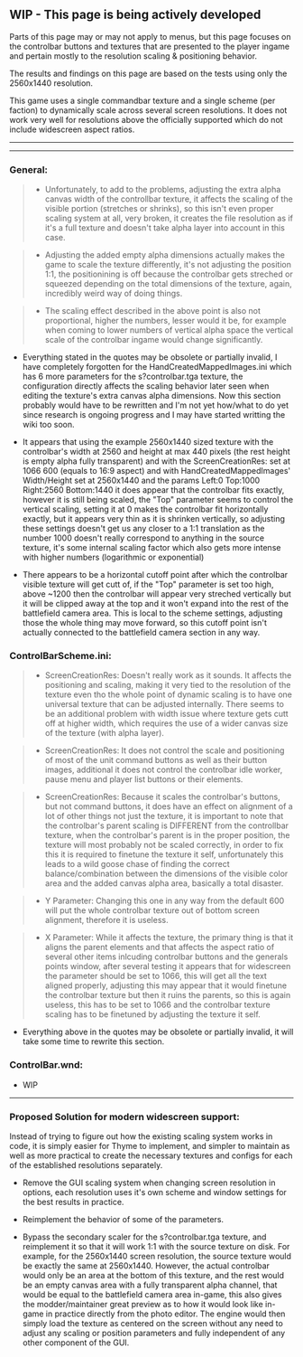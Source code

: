 ## WIP - This page is being actively developed

Parts of this page may or may not apply to menus, but this page focuses on the controlbar buttons and textures that are presented to the player ingame and pertain mostly to the resolution scaling & positioning behavior.

The results and findings on this page are based on the tests using only the 2560x1440 resolution.

This game uses a single commandbar texture and a single scheme (per faction) to dynamically scale across several screen resolutions. It does not work very well for resolutions above the officially supported which do not include widescreen aspect ratios.

***
***

### **General**:

> - Unfortunately, to add to the problems, adjusting the extra alpha canvas width of the controllbar texture, it affects the scaling of the visible portion (stretches or shrinks), so this isn't even proper scaling system at all, very broken, it creates the file resolution as if it's a full texture and doesn't take alpha layer into account in this case.

> - Adjusting the added empty alpha dimensions actually makes the game to scale the texture differently, it's not adjusting the position 1:1, the positionining is off because the controlbar gets streched or squeezed depending on the total dimensions of the texture, again, incredibly weird way of doing things.

> - The scaling effect described in the above point is also not proportional, higher the numbers, lesser would it be, for example when coming to lower numbers of vertical alpha space the vertical scale of the controlbar ingame would change significantly.

- Everything stated in the quotes may be obsolete or partially invalid, I have completely forgotten for the HandCreatedMappedImages.ini which has 6 more parameters for the s?controlbar.tga texture, the configuration directly affects the scaling behavior later seen when editing the texture's extra canvas alpha dimensions. Now this section probably would have to be rewritten and I'm not yet how/what to do yet since research is ongoing progress and I may have started writting the wiki too soon.

- It appears that using the example 2560x1440 sized texture with the controlbar's width at 2560 and height at max 440 pixels (the rest height is empty alpha fully transparent) and with the ScreenCreationRes: set at 1066 600 (equals to 16:9 aspect) and with HandCreatedMappedImages' Width/Height set at 2560x1440 and the params Left:0 Top:1000 Right:2560 Bottom:1440 it does appear that the controlbar fits exactly, however it is still being scaled, the "Top" parameter seems to control the vertical scaling, setting it at 0 makes the controlbar fit horizontally exactly, but it appears very thin as it is shrinken vertically, so adjusting these settings doesn't get us any closer to a 1:1 translation as the number 1000 doesn't really correspond to anything in the source texture, it's some internal scaling factor which also gets more intense with higher numbers (logarithmic or exponential)

- There appears to be a horizontal cutoff point after which the controlbar visible texture will get cutt of, if the "Top" parameter is set too high, above ~1200 then the controlbar will appear very streched vertically but it will be clipped away at the top and it won't expand into the rest of the battlefield camera area. This is local to the scheme settings, adjusting those the whole thing may move forward, so this cutoff point isn't actually connected to the battlefield camera section in any way.

### **ControlBarScheme.ini:**

> - ScreenCreationRes: Doesn't really work as it sounds. It affects the positioning and scaling, making it very tied to the resolution of the texture even tho the whole point of dynamic scaling is to have one universal texture that can be adjusted internally. There seems to be an additional problem with width issue where texture gets cutt off at higher width, which requires the use of a wider canvas size of the texture (with alpha layer).

> - ScreenCreationRes: It does not control the scale and positioning of most of the unit command buttons as well as their button images, additional it does not control the controlbar idle worker, pause menu and player list buttons or their elements.

> - ScreenCreationRes: Because it scales the controlbar's buttons, but not command buttons, it does have an effect on alignment of a lot of other things not just the texture, it is important to note that the controlbar's parent scaling is DIFFERENT from the controllbar texture, when the controlbar's parent is in the proper position, the texture will most probably not be scaled correctly, in order to fix this it is required to finetune the texture it self, unfortunately this leads to a wild goose chase of finding the correct balance/combination between the dimensions of the visible color area and the added canvas alpha area, basically a total disaster.

> - Y Parameter: Changing this one in any way from the default 600 will put the whole controlbar texture out of bottom screen alignment, therefore it is useless.

> - X Parameter: While it affects the texture, the primary thing is that it aligns the parent elements and that affects the aspect ratio of several other items inlcuding controlbar buttons and the generals points window, after several testing it appears that for widescreen the parameter should be set to 1066, this will get all the text aligned properly, adjusting this may appear that it would finetune the controlbar texture but then it ruins the parents, so this is again useless, this has to be set to 1066 and the controlbar texture scaling has to be finetuned by adjusting the texture it self.

- Everything above in the quotes may be obsolete or partially invalid, it will take some time to rewrite this section.

### **ControlBar.wnd:**

* WIP

***

### **Proposed Solution for modern widescreen support:**

Instead of trying to figure out how the existing scaling system works in code, it is simply easier for Thyme to implement, and simpler to maintain as well as more practical to create the necessary textures and configs for each of the established resolutions separately.

- Remove the GUI scaling system when changing screen resolution in options, each resolution uses it's own scheme and window settings for the best results in practice.

- Reimplement the behavior of some of the parameters.

- Bypass the secondary scaler for the s?controlbar.tga texture, and reimplement it so that it will work 1:1 with the source texture on disk. For example, for the 2560x1440 screen resolution, the source texture would be exactly the same at 2560x1440. However, the actual controlbar would only be an area at the bottom of this texture, and the rest would be an empty canvas area with a fully transparent alpha channel, that would be equal to the battlefield camera area in-game, this also gives the modder/maintainer great preview as to how it would look like in-game in practice directly from the photo editor. The engine would then simply load the texture as centered on the screen without any need to adjust any scaling or position parameters and fully independent of any other component of the GUI.

